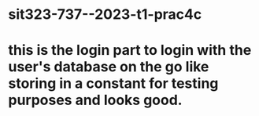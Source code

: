 # sit323-737--2023-t1-prac4c

# this is the login part to login with the user's database on the go like storing in a constant for testing purposes and looks good.